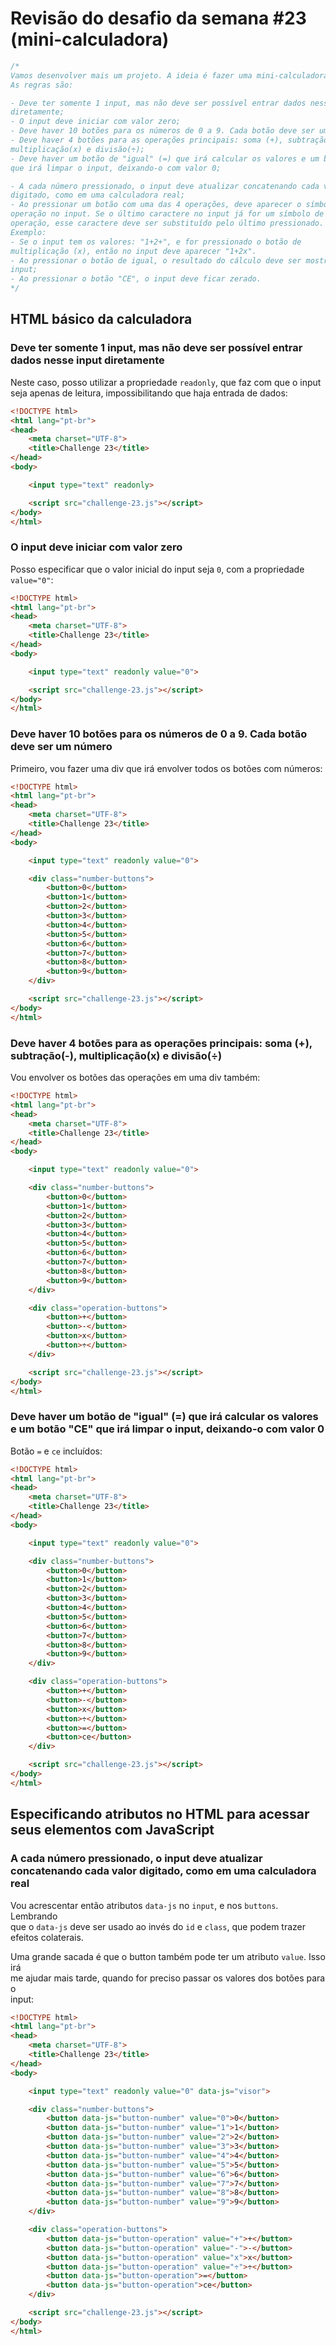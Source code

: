 # Revisão do desafio da semana #23 (mini-calculadora)
```JAVASCRIPT
/*
Vamos desenvolver mais um projeto. A ideia é fazer uma mini-calculadora.
As regras são:

- Deve ter somente 1 input, mas não deve ser possível entrar dados nesse input
diretamente;
- O input deve iniciar com valor zero;
- Deve haver 10 botões para os números de 0 a 9. Cada botão deve ser um número;
- Deve haver 4 botões para as operações principais: soma (+), subtração(-),
multiplicação(x) e divisão(÷);
- Deve haver um botão de "igual" (=) que irá calcular os valores e um botão "CE"
que irá limpar o input, deixando-o com valor 0;

- A cada número pressionado, o input deve atualizar concatenando cada valor
digitado, como em uma calculadora real;
- Ao pressionar um botão com uma das 4 operações, deve aparecer o símbolo da
operação no input. Se o último caractere no input já for um símbolo de alguma
operação, esse caractere deve ser substituído pelo último pressionado.
Exemplo:
- Se o input tem os valores: "1+2+", e for pressionado o botão de
multiplicação (x), então no input deve aparecer "1+2x".
- Ao pressionar o botão de igual, o resultado do cálculo deve ser mostrado no
input;
- Ao pressionar o botão "CE", o input deve ficar zerado.
*/
```

## HTML básico da calculadora
### Deve ter somente 1 input, mas não deve ser possível entrar dados nesse input diretamente
Neste caso, posso utilizar a propriedade `readonly`, que faz com que o input  
seja apenas de leitura, impossibilitando que haja entrada de dados:

```HTML
<!DOCTYPE html>
<html lang="pt-br">
<head>
    <meta charset="UTF-8">
    <title>Challenge 23</title>
</head>
<body>

    <input type="text" readonly>

    <script src="challenge-23.js"></script>
</body>
</html>
```

### O input deve iniciar com valor zero
Posso especificar que o valor inicial do input seja `0`, com a propriedade  
`value="0"`:

```HTML
<!DOCTYPE html>
<html lang="pt-br">
<head>
    <meta charset="UTF-8">
    <title>Challenge 23</title>
</head>
<body>

    <input type="text" readonly value="0">

    <script src="challenge-23.js"></script>
</body>
</html>
```

### Deve haver 10 botões para os números de 0 a 9. Cada botão deve ser um número
Primeiro, vou fazer uma div que irá envolver todos os botões com números:
```HTML
<!DOCTYPE html>
<html lang="pt-br">
<head>
    <meta charset="UTF-8">
    <title>Challenge 23</title>
</head>
<body>

    <input type="text" readonly value="0">

    <div class="number-buttons">
        <button>0</button>
        <button>1</button>
        <button>2</button>
        <button>3</button>
        <button>4</button>
        <button>5</button>
        <button>6</button>
        <button>7</button>
        <button>8</button>
        <button>9</button>
    </div>

    <script src="challenge-23.js"></script>
</body>
</html>
```

### Deve haver 4 botões para as operações principais: soma (+), subtração(-), multiplicação(x) e divisão(÷)
Vou envolver os botões das operações em uma div também:

```HTML
<!DOCTYPE html>
<html lang="pt-br">
<head>
    <meta charset="UTF-8">
    <title>Challenge 23</title>
</head>
<body>

    <input type="text" readonly value="0">

    <div class="number-buttons">
        <button>0</button>
        <button>1</button>
        <button>2</button>
        <button>3</button>
        <button>4</button>
        <button>5</button>
        <button>6</button>
        <button>7</button>
        <button>8</button>
        <button>9</button>
    </div>

    <div class="operation-buttons">
        <button>+</button>
        <button>-</button>
        <button>x</button>
        <button>÷</button>
    </div>

    <script src="challenge-23.js"></script>
</body>
</html>
```

### Deve haver um botão de "igual" (=) que irá calcular os valores e um botão "CE" que irá limpar o input, deixando-o com valor 0
Botão `=` e `ce` incluídos:

```HTML
<!DOCTYPE html>
<html lang="pt-br">
<head>
    <meta charset="UTF-8">
    <title>Challenge 23</title>
</head>
<body>

    <input type="text" readonly value="0">

    <div class="number-buttons">
        <button>0</button>
        <button>1</button>
        <button>2</button>
        <button>3</button>
        <button>4</button>
        <button>5</button>
        <button>6</button>
        <button>7</button>
        <button>8</button>
        <button>9</button>
    </div>

    <div class="operation-buttons">
        <button>+</button>
        <button>-</button>
        <button>x</button>
        <button>÷</button>
        <button>=</button>
        <button>ce</button>
    </div>

    <script src="challenge-23.js"></script>
</body>
</html>
```

## Especificando atributos no HTML para acessar seus elementos com JavaScript

### A cada número pressionado, o input deve atualizar concatenando cada valor digitado, como em uma calculadora real
Vou acrescentar então atributos `data-js` no `input`, e nos `buttons`. Lembrando  
que o `data-js` deve ser usado ao invés do `id` e `class`, que podem trazer  
efeitos colaterais.  

Uma grande sacada é que o button também pode ter um atributo `value`. Isso irá  
me ajudar mais tarde, quando for preciso passar os valores dos botões para o  
input:

```HTML
<!DOCTYPE html>
<html lang="pt-br">
<head>
    <meta charset="UTF-8">
    <title>Challenge 23</title>
</head>
<body>

    <input type="text" readonly value="0" data-js="visor">

    <div class="number-buttons">
        <button data-js="button-number" value="0">0</button>
        <button data-js="button-number" value="1">1</button>
        <button data-js="button-number" value="2">2</button>
        <button data-js="button-number" value="3">3</button>
        <button data-js="button-number" value="4">4</button>
        <button data-js="button-number" value="5">5</button>
        <button data-js="button-number" value="6">6</button>
        <button data-js="button-number" value="7">7</button>
        <button data-js="button-number" value="8">8</button>
        <button data-js="button-number" value="9">9</button>
    </div>

    <div class="operation-buttons">
        <button data-js="button-operation" value="+">+</button>
        <button data-js="button-operation" value="-">-</button>
        <button data-js="button-operation" value="x">x</button>
        <button data-js="button-operation" value="÷">÷</button>
        <button data-js="button-operation">=</button>
        <button data-js="button-operation">ce</button>
    </div>

    <script src="challenge-23.js"></script>
</body>
</html>
```
